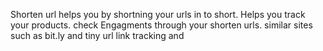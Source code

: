 Shorten url helps you by shortning your urls in to short.
Helps you track your products. check Engagments through your shorten urls.
similar sites such as bit.ly and tiny url
link tracking and
